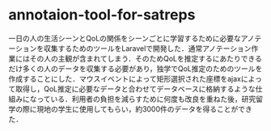 # annotaion-tool-for-satreps
一日の人の生活シーンとQoLの関係をシーンごとに学習するために必要なアノテーションを収集するためのツールをLaravelで開発した．通常アノテーション作業にはその人の主観が含まれてしまう．そのためQoLを推定するにあたりできるだけ多くの人のデータを収集する必要があり，独学でQoL推定のためのツールを作成することにした．マウスイベントによって矩形選択された座標をajaxによって取得し，QoL推定に必要なデータと合わせてデータベースに格納するような仕組みになっている．利用者の負担を減らすために何度も改良を重ねた後，研究留学の際に現地の学生に使用してもらい，約3000件のデータを得ることができた．
